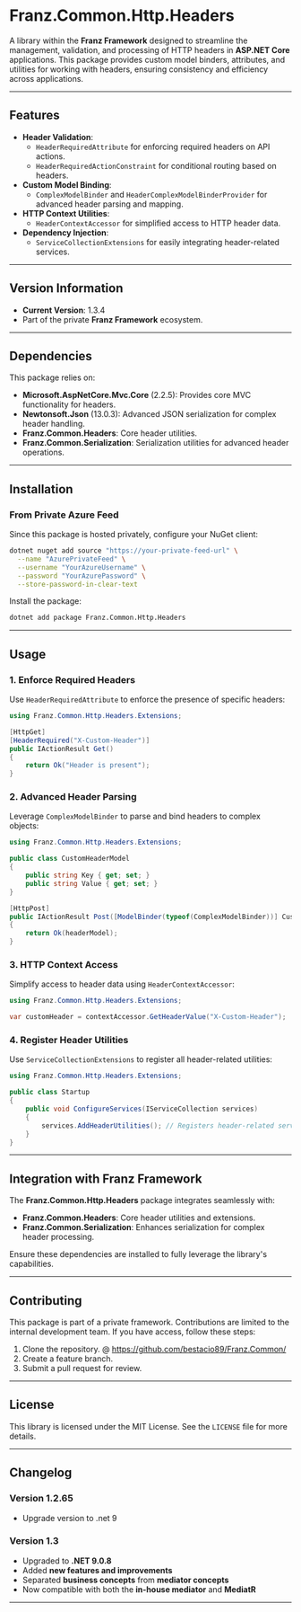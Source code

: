﻿# **Franz.Common.Http.Headers**

A library within the **Franz Framework** designed to streamline the management, validation, and processing of HTTP headers in **ASP.NET Core** applications. This package provides custom model binders, attributes, and utilities for working with headers, ensuring consistency and efficiency across applications.

---

## **Features**

- **Header Validation**:
  - `HeaderRequiredAttribute` for enforcing required headers on API actions.
  - `HeaderRequiredActionConstraint` for conditional routing based on headers.
- **Custom Model Binding**:
  - `ComplexModelBinder` and `HeaderComplexModelBinderProvider` for advanced header parsing and mapping.
- **HTTP Context Utilities**:
  - `HeaderContextAccessor` for simplified access to HTTP header data.
- **Dependency Injection**:
  - `ServiceCollectionExtensions` for easily integrating header-related services.

---

## **Version Information**

- **Current Version**: 1.3.4
- Part of the private **Franz Framework** ecosystem.

---

## **Dependencies**

This package relies on:
- **Microsoft.AspNetCore.Mvc.Core** (2.2.5): Provides core MVC functionality for headers.
- **Newtonsoft.Json** (13.0.3): Advanced JSON serialization for complex header handling.
- **Franz.Common.Headers**: Core header utilities.
- **Franz.Common.Serialization**: Serialization utilities for advanced header operations.

---

## **Installation**

### **From Private Azure Feed**
Since this package is hosted privately, configure your NuGet client:

```bash
dotnet nuget add source "https://your-private-feed-url" \
  --name "AzurePrivateFeed" \
  --username "YourAzureUsername" \
  --password "YourAzurePassword" \
  --store-password-in-clear-text
```

Install the package:

```bash
dotnet add package Franz.Common.Http.Headers  
```

---

## **Usage**

### **1. Enforce Required Headers**

Use `HeaderRequiredAttribute` to enforce the presence of specific headers:

```csharp
using Franz.Common.Http.Headers.Extensions;

[HttpGet]
[HeaderRequired("X-Custom-Header")]
public IActionResult Get()
{
    return Ok("Header is present");
}
```

### **2. Advanced Header Parsing**

Leverage `ComplexModelBinder` to parse and bind headers to complex objects:

```csharp
using Franz.Common.Http.Headers.Extensions;

public class CustomHeaderModel
{
    public string Key { get; set; }
    public string Value { get; set; }
}

[HttpPost]
public IActionResult Post([ModelBinder(typeof(ComplexModelBinder))] CustomHeaderModel headerModel)
{
    return Ok(headerModel);
}
```

### **3. HTTP Context Access**

Simplify access to header data using `HeaderContextAccessor`:

```csharp
using Franz.Common.Http.Headers.Extensions;

var customHeader = contextAccessor.GetHeaderValue("X-Custom-Header");
```

### **4. Register Header Utilities**

Use `ServiceCollectionExtensions` to register all header-related utilities:

```csharp
using Franz.Common.Http.Headers.Extensions;

public class Startup
{
    public void ConfigureServices(IServiceCollection services)
    {
        services.AddHeaderUtilities(); // Registers header-related services and utilities
    }
}
```

---

## **Integration with Franz Framework**

The **Franz.Common.Http.Headers** package integrates seamlessly with:
- **Franz.Common.Headers**: Core header utilities and extensions.
- **Franz.Common.Serialization**: Enhances serialization for complex header processing.

Ensure these dependencies are installed to fully leverage the library's capabilities.

---

## **Contributing**

This package is part of a private framework. Contributions are limited to the internal development team. If you have access, follow these steps:
1. Clone the repository. @ https://github.com/bestacio89/Franz.Common/
2. Create a feature branch.
3. Submit a pull request for review.

---

## **License**

This library is licensed under the MIT License. See the `LICENSE` file for more details.

---

## **Changelog**

### Version 1.2.65
- Upgrade version to .net 9

### Version 1.3
- Upgraded to **.NET 9.0.8**
- Added **new features and improvements**
- Separated **business concepts** from **mediator concepts**
- Now compatible with both the **in-house mediator** and **MediatR**
---

